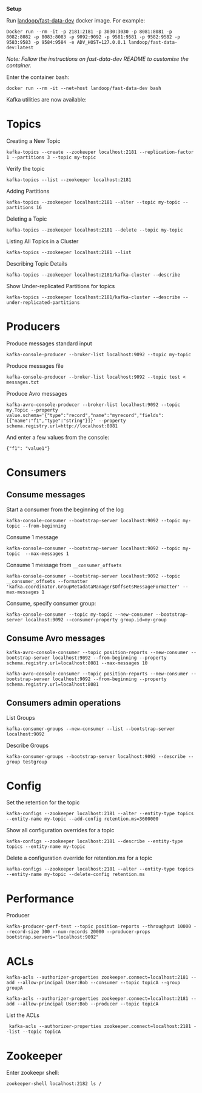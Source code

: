 **Setup**

Run [landoop/fast-data-dev](https://github.com/Landoop/fast-data-dev) docker image. For example: 

```
Docker run --rm -it -p 2181:2181 -p 3030:3030 -p 8081:8081 -p 8082:8082 -p 8083:8083 -p 9092:9092 -p 9581:9581 -p 9582:9582 -p 9583:9583 -p 9584:9584 -e ADV_HOST=127.0.0.1 landoop/fast-data-dev:latest
```
_Note: Follow the instructions on fast-data-dev README to customise the container._

Enter the container bash: 

```
docker run --rm -it --net=host landoop/fast-data-dev bash
```

Kafka utilities are now available:

# Topics

Creating a New Topic
```
kafka-topics --create --zookeeper localhost:2181 --replication-factor 1 --partitions 3 --topic my-topic
```
Verify the topic
```
kafka-topics --list --zookeeper localhost:2181
```
Adding Partitions
```
kafka-topics --zookeeper localhost:2181 --alter --topic my-topic --partitions 16
```
Deleting a Topic
```
kafka-topics --zookeeper localhost:2181 --delete --topic my-topic
```
Listing All Topics in a Cluster
```
kafka-topics --zookeeper localhost:2181 --list
```
Describing Topic Details
```
kafka-topics --zookeeper localhost:2181/kafka-cluster --describe
```
Show Under-replicated Partitions for topics
```
kafka-topics --zookeeper localhost:2181/kafka-cluster --describe --under-replicated-partitions
```

# Producers
Produce messages standard input
```
kafka-console-producer --broker-list localhost:9092 --topic my-topic
```
Produce messages file
```
kafka-console-producer --broker-list localhost:9092 --topic test < messages.txt
```
Produce Avro messages
```
kafka-avro-console-producer --broker-list localhost:9092 --topic my.Topic --property value.schema='{"type":"record","name":"myrecord","fields":[{"name":"f1","type":"string"}]}' --property schema.registry.url=http://localhost:8081
```
And enter a few values from the console:
```
{"f1": "value1"}
```

# Consumers

## Consume messages

Start a consumer from the beginning of the log
```
kafka-console-consumer --bootstrap-server localhost:9092 --topic my-topic --from-beginning
```
Consume 1 message
```
kafka-console-consumer --bootstrap-server localhost:9092 --topic my-topic  --max-messages 1
```

Consume 1 message from `__consumer_offsets`
```
kafka-console-consumer --bootstrap-server localhost:9092 --topic __consumer_offsets --formatter 'kafka.coordinator.GroupMetadataManager$OffsetsMessageFormatter' --max-messages 1
```

Consume, specify consumer group:
```
kafka-console-consumer --topic my-topic --new-consumer --bootstrap-server localhost:9092 --consumer-property group.id=my-group
```

## Consume Avro messages
```
kafka-avro-console-consumer --topic position-reports --new-consumer --bootstrap-server localhost:9092 --from-beginning --property schema.registry.url=localhost:8081 --max-messages 10
```

```
kafka-avro-console-consumer --topic position-reports --new-consumer --bootstrap-server localhost:9092 --from-beginning --property schema.registry.url=localhost:8081
```

## Consumers admin operations

List Groups
```
kafka-consumer-groups --new-consumer --list --bootstrap-server localhost:9092
```
Describe Groups
```
kafka-consumer-groups --bootstrap-server localhost:9092 --describe --group testgroup
```

# Config
Set the retention for the topic
```
kafka-configs --zookeeper localhost:2181 --alter --entity-type topics --entity-name my-topic --add-config retention.ms=3600000
``` 
Show all configuration overrides for a topic
```
kafka-configs --zookeeper localhost:2181 --describe --entity-type topics --entity-name my-topic
```
Delete a configuration override for retention.ms for a topic 
```
kafka-configs --zookeeper localhost:2181 --alter --entity-type topics --entity-name my-topic --delete-config retention.ms 
```

# Performance

Producer
```
kafka-producer-perf-test --topic position-reports --throughput 10000 --record-size 300 --num-records 20000 --producer-props bootstrap.servers="localhost:9092"
```

# ACLs
```
kafka-acls --authorizer-properties zookeeper.connect=localhost:2181 --add --allow-principal User:Bob --consumer --topic topicA --group groupA
```

```
kafka-acls --authorizer-properties zookeeper.connect=localhost:2181 --add --allow-principal User:Bob --producer --topic topicA
```
List the ACLs
```
 kafka-acls --authorizer-properties zookeeper.connect=localhost:2181 --list --topic topicA
```

# Zookeeper 
Enter zookeepr shell:
```
zookeeper-shell localhost:2182 ls /
```
